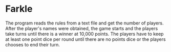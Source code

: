 # Farkle
The program reads the rules from a text file and get the number of players. 
After the player's names were obtained, the game starts and the players take 
turns until there is a winner at 10,000 points. The players have to keep at 
least one point dice per round until there are no points dice or the players 
chooses to end their turn.
